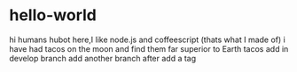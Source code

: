 # hello-world
hi humans
hubot here,I like node.js and coffeescript (thats what I made of)
i have had tacos on the moon and find them far superior to Earth tacos
add in develop branch
add another branch
after add a tag
